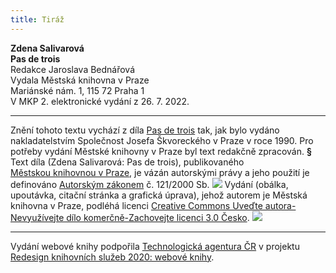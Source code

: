 ```yaml
---
title: Tiráž
---
```


**Zdena Salivarová    
Pas de trois**  
Redakce Jaroslava Bednářová  
Vydala Městská knihovna v Praze  
Mariánské nám. 1, 115 72 Praha 1  
V MKP 2. elektronické vydání z 26. 7. 2022.

***

Znění tohoto textu vychází z díla [Pas de trois](https://search.mlp.cz/cz/titul/pas-de-trois/30684/#book-content) tak, jak bylo vydáno nakladatelstvím Společnost Josefa Škvoreckého v Praze v roce 1990. Pro potřeby vydání Městské knihovny v Praze byl text redakčně zpracován.
**§**
Text díla (Zdena Salivarová: Pas de trois), publikovaného [Městskou knihovnou v Praze](https://www.mlp.cz/cz/), je vázán autorskými právy a jeho použití je definováno [Autorským zákonem](https://www.mkcr.cz/predpisy-zakonu-709.html) č. 121/2000 Sb.
![](../Images/image001.jpg)
Vydání (obálka, upoutávka, citační stránka a grafická úprava), jehož autorem je Městská knihovna v Praze, podléhá licenci [Creative Commons Uveďte autora-Nevyužívejte dílo komerčně-Zachovejte licenci 3.0 Česko](https://creativecommons.org/licenses/by-nc-sa/3.0/cz/).
![](../Images/image002.jpg)

***

Vydání webové knihy podpořila [Technologická agentura ČR](https://www.tacr.cz/) v projektu [Redesign knihovních služeb 2020: webové knihy](https://starfos.tacr.cz/cs/project/TL04000391).